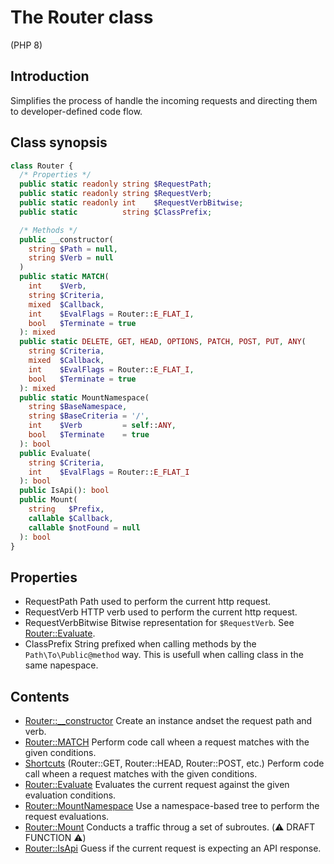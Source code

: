 # The Router class

(PHP 8)

## Introduction

Simplifies the process of handle the incoming requests and directing them to
developer-defined code flow.

## Class synopsis

```php
class Router {
  /* Properties */
  public static readonly string $RequestPath;
  public static readonly string $RequestVerb;
  public static readonly int    $RequestVerbBitwise;
  public static          string $ClassPrefix;

  /* Methods */
  public __constructor(
    string $Path = null,
    string $Verb = null
  )
  public static MATCH(
    int    $Verb,
    string $Criteria,
    mixed  $Callback,
    int    $EvalFlags = Router::E_FLAT_I,
    bool   $Terminate = true
  ): mixed
  public static DELETE, GET, HEAD, OPTIONS, PATCH, POST, PUT, ANY(
    string $Criteria,
    mixed  $Callback,
    int    $EvalFlags = Router::E_FLAT_I,
    bool   $Terminate = true
  ): mixed
  public static MountNamespace(
    string $BaseNamespace,
    string $BaseCriteria = '/',
    int    $Verb         = self::ANY,
    bool   $Terminate    = true
  ): bool
  public Evaluate(
    string $Criteria,
    int    $EvalFlags = Router::E_FLAT_I
  ): bool
  public IsApi(): bool
  public Mount(
    string   $Prefix,
    callable $Callback,
    callable $notFound = null
  ): bool
}
```

## Properties

- RequestPath
  Path used to perform the current http request.
- RequestVerb
  HTTP verb used to perform the current http request.
- RequestVerbBitwise
  Bitwise representation for `$RequestVerb`. See [Router::Evaluate][].
- ClassPrefix
  String prefixed when calling methods by the `Path\To\Public@method` way. This
  is usefull when calling class in the same napespace.

## Contents

- [Router::__constructor][]
  Create an instance andset the request path and verb.
- [Router::MATCH][]
  Perform code call wheen a request matches with the given conditions.
- [Shortcuts][] (Router::GET, Router::HEAD, Router::POST, etc.)
  Perform code call wheen a request matches with the given conditions.
- [Router::Evaluate][]
  Evaluates the current request against the given evaluation conditions.
- [Router::MountNamespace][]
  Use a namespace-based tree to perform the request evaluations.
- [Router::Mount][]
  Conducts a traffic throug a set of subroutes. (:warning: DRAFT FUNCTION :warning:)
- [Router::IsApi][]
  Guess if the current request is expecting an API response.

[Router::__constructor]:function.constructor.md
[Router::MATCH]:function.match.md
[Router::Evaluate]:function.evaluate.md
[Router::IsApi]:function.isapi.md
[Router::MountNamespace]:function.mountNamespace.md
[Router::Mount]:function.mount.md
[Shortcuts]:shortcuts.md
